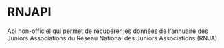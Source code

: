 # RNJAPI
Api non-officiel qui permet de récupérer les données de l'annuaire des Juniors Associations du Réseau National des Juniors Associations (RNJA)